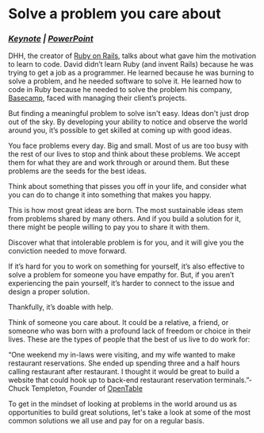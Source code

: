 # Solve a problem you care about

### ***[Keynote](https://www.dropbox.com/s/td9rajjf7yr5tj7/01%20-%20P1%20Keynote%20-%20Solve%20a%20Problem%20You%20Care%20About.key?dl=0 "Solve a problem you care about - Keynote") | [PowerPoint](https://www.dropbox.com/s/mijxpulvt0c4cng/01%20-%20P1%20PowerPoint%20-%20Solve%20a%20Problem%20You%20Care%20About.pptx?dl=0 "Solve a problem you care about - PowePoint")***

DHH, the creator of [Ruby on Rails](http://rubyonrails.org "Ruby on Rails"), talks about what gave him the motivation to learn to code. David didn’t learn Ruby (and invent Rails) because he was trying to get a job as a programmer. He learned because he was burning to solve a problem, and he needed software to solve it. He learned how to code in Ruby because he needed to solve the problem his company, [Basecamp](https://basecamp.com "Basecamp"), faced with managing their client’s projects.

But finding a meaningful problem to solve isn't easy. Ideas don't just drop out of the sky. By developing your ability to notice and observe the world around you, it’s possible to get skilled at coming up with good ideas.

You face problems every day. Big and small. Most of us are too busy with the rest of our lives to stop and think about these problems. We accept them for what they are and work through or around them. But these problems are the seeds for the best ideas.

Think about something that pisses you off in your life, and consider what you can do to change it into something that makes you happy.

This is how most great ideas are born. The most sustainable ideas stem from problems shared by many others. And if you build a solution for it, there might be people willing to pay you to share it with them.

Discover what that intolerable problem is for you, and it will give you the conviction needed to move forward.

If it’s hard for you to work on something for yourself, it’s also effective to solve a problem for someone you have empathy for. But, if you aren’t experiencing the pain yourself, it’s harder to connect to the issue and design a proper solution.

Thankfully, it’s doable with help.

Think of someone you care about. It could be a relative, a friend, or someone who was born with a profound lack of freedom or choice in their lives. These are the types of people that the best of us live to do work for:

“One weekend my in-laws were visiting, and my wife wanted to make restaurant reservations. She ended up spending three and a half hours calling restaurant after restaurant. I thought it would be great to build a website that could hook up to back-end restaurant reservation terminals.”- Chuck Templeton, Founder of [OpenTable](https://www.opentable.com "OpenTable")

To get in the mindset of looking at problems in the world around us as opportunities to build great solutions, let's take a look at some of the most common solutions we all use and pay for on a regular basis.

